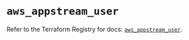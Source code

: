 # `aws_appstream_user`

Refer to the Terraform Registry for docs: [`aws_appstream_user`](https://registry.terraform.io/providers/hashicorp/aws/6.19.0/docs/resources/appstream_user).
